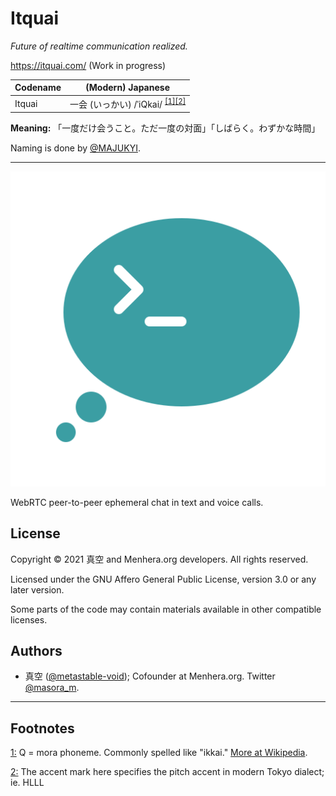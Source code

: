 # Itquai

*Future of realtime communication realized.*

https://itquai.com/ (Work in progress)


Codename | (Modern) Japanese
---------|-----------
Itquai | 一会 (いっかい) /ˈiQkai/ <sup id="a1"><a href="#f1">[1]</a></sup><sup id="a2"><a href="#f2">[2]</a></sup>

**Meaning:** 「一度だけ会うこと。ただ一度の対面」「しばらく。わずかな時間」

Naming is done by [@MAJUKYI](https://github.com/MAJUKYI).

----

![Itquai icon](icon-0.svg)

WebRTC peer-to-peer ephemeral chat in text and voice calls.

## License

Copyright &copy; 2021 真空 and Menhera.org developers. All rights reserved.

Licensed under the GNU Affero General Public License, version 3.0 or any later version.

Some parts of the code may contain materials available in other compatible licenses.

## Authors

* 真空 ([@metastable-void](https://github.com/metastable-void)); Cofounder at Menhera.org. Twitter [@masora_m](https://twitter.com/intent/user?user_id=847315328744865793).

----

## Footnotes

<a href="#a1" id="f1">1:</a> Q = mora phoneme. Commonly spelled like "ikkai." [More at Wikipedia](https://en.wikipedia.org/wiki/Japanese_phonology#Gemination).

<a href="#a2" id="f2">2:</a> The accent mark here specifies the pitch accent in modern Tokyo dialect; ie. HLLL
